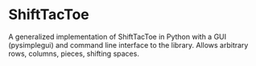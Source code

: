 # ShiftTacToe
A generalized implementation of ShiftTacToe in Python with a GUI (pysimplegui) and command line interface to the library. Allows arbitrary rows, columns, pieces, shifting spaces. 
